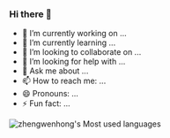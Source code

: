 ### Hi there 👋

- 🔭 I’m currently working on ...
- 🌱 I’m currently learning ...
- 👯 I’m looking to collaborate on ...
- 🤔 I’m looking for help with ...
- 💬 Ask me about ...
- 📫 How to reach me: ...
- 😄 Pronouns: ...
- ⚡ Fun fact: ...

![zhengwenhong's Most used languages](https://github-readme-stats.vercel.app/api/top-langs?username=zhengwenhong123&show_icons=true&count_private=true&theme=gotham)
